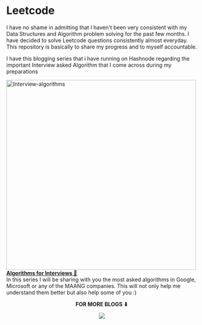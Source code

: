 # Leetcode

I have no shame in admitting that I haven't been very consistent with my Data Structures and Algorithm problem solving for the past few months. I have decided to solve 
Leetcode questions consistently almost everyday. This repository is basically to share my progress and to myself accountable.

I have this blogging series that i have running on Hashnode regarding the important Interview asked Algorithm that I come across during my preparations

<a href="https://souvikrajsingh.hashnode.dev/series/interview-algo" title="Interview-Algorithms"><img width="500" alt="Interview-algorithms" src="https://user-images.githubusercontent.com/81793119/201917450-62d49d53-d29a-46c8-b284-28533d0d9d68.png"><br><strong>Algorithms for Interviews 🚀</strong></a>
<br/>In this series I will be sharing with you the most asked algorithms in Google, Microsoft or any of the MAANG companies. This will not only help me understand them better but also help some of you :) <br/>

<div align="center">
<p align="center"><b>FOR MORE BLOGS ⬇</b></p>
<p><a href="https://souvikrajsingh.hashnode.dev/"><img src="https://img.shields.io/badge/Hashnode-2962FF?style=for-the-badge&logo=hashnode&logoColor=white"></a></p>
</div>

